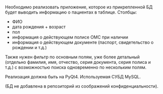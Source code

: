 ﻿Необходимо реализовать приложение, которое из прикрепленной БД будет выводить информацию о пациентах в таблице. 
Столбцы: 
- ФИО
- дата рождения + возраст
- пол
- информация о действующем полисе ОМС при наличии
- информация о действующем документе (паспорт, свидетельство о рождении и т.д.)
 
Также нужен фильтр по основным полям, уже более детальный (отдельно фамилия, имя, отчество, серия документа, серия полиса и т.д.) с возможностью поиска одновременно по нескольким полям.
 
Реализация должна быть на PyQt4. Используемая СУБД MySQL.

(БД не добавлена в репозиторий из соображений конфиденциальности).